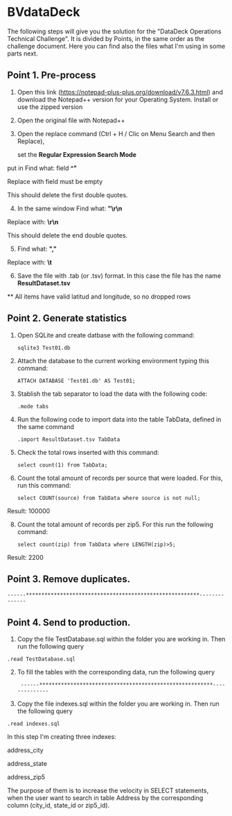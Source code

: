# BVdataDeck

The following steps will give you the solution for the "DataDeck Operations Technical Challenge". It is divided by Points, in the same order as the challenge document.
Here you can find also the files what I'm using in some parts next.

## Point 1. Pre-process

1. Open this link (https://notepad-plus-plus.org/download/v7.6.3.html) and download the Notepad++ version for your Operating System. Install or use the zipped version

2. Open the original file with Notepad++

3. Open the replace command (Ctrl + H / Clic on Menu Search and then Replace), 

	set the **Regular Expression Search Mode** 

  put in Find what: field **^"**

  Replace with field must be empty

  This should delete the first double quotes.

4. In the same window Find what: **"\r\n**

  Replace with: **\r\n**

  This should delete the end double quotes.

5. Find what: **","** 

  Replace with: **\t**

6. Save the file with .tab (or .tsv) format. In this case the file has the name **ResultDataset.tsv**

  ** All items have valid latitud and longitude, so no dropped rows



## Point 2. Generate statistics

1. Open SQLite and create datbase with the following command: 

      `sqlite3 Test01.db`

2. Attach the database to the current working environment typing this command: 

      `ATTACH DATABASE 'Test01.db' AS Test01;`

3. Stablish the tab separator to load the data with the following code:

      `.mode tabs`

5. Run the following code to import data into the table TabData, defined in the same command

      `.import ResultDataset.tsv TabData`

6. Check the total rows inserted with this command:

      `select count(1) from TabData;`

7. Count the total amount of records per source that were loaded. For this, run this command:

      `select COUNT(source) from TabData where source is not null;`

  Result: 100000

8. Count the total amount of records per zip5. For this run the following command:

      `select count(zip) from TabData where LENGTH(zip)>5;`

  Result: 2200


  
## Point 3. Remove duplicates.

    ------********************************************************--------------
	
## Point 4. Send to production.

1. Copy the file TestDatabase.sql within the folder you are working in. Then run the following query

`.read TestDatabase.sql`
		
2. To fill the tables with the corresponding data, run the following query

        ------********************************************************--------------

3. Copy the file indexes.sql within the folder you are working in. Then run the following query

`.read indexes.sql`

In this step I'm creating three indexes:

address_city

address_state

address_zip5


The purpose of them is to increase the velocity in SELECT statements, when the user want to search in table Address by the corresponding column (city_id, state_id or zip5_id).



